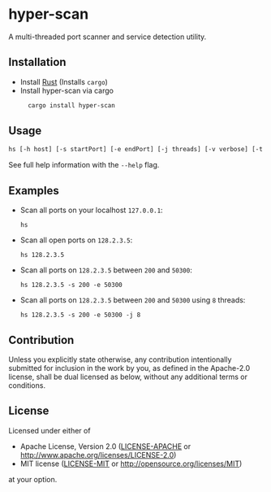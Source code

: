# hyper-scan

A multi-threaded port scanner and service detection utility.

## Installation

- Install [Rust](https://rustup.rs/) (Installs `cargo`)
- Install hyper-scan via cargo
  ```bash
    cargo install hyper-scan
  ```

## Usage
```bash
hs [-h host] [-s startPort] [-e endPort] [-j threads] [-v verbose] [-t timeout]
```

See full help information with the `--help` flag.

## Examples

- Scan all ports on your localhost `127.0.0.1`:
  ```console
  hs
  ```

- Scan all open ports on `128.2.3.5`:
  ```console
  hs 128.2.3.5
  ```

- Scan all ports on `128.2.3.5` between `200` and `50300`:
  ```console
  hs 128.2.3.5 -s 200 -e 50300
  ```

- Scan all ports on `128.2.3.5` between `200` and `50300` using `8` threads:
  ```console
  hs 128.2.3.5 -s 200 -e 50300 -j 8
  ```


## Contribution

Unless you explicitly state otherwise, any contribution intentionally submitted
for inclusion in the work by you, as defined in the Apache-2.0 license, shall be
dual licensed as below, without any additional terms or conditions.

## License

Licensed under either of

- Apache License, Version 2.0
   ([LICENSE-APACHE](LICENSE-APACHE) or <http://www.apache.org/licenses/LICENSE-2.0>)
- MIT license
   ([LICENSE-MIT](LICENSE-MIT) or <http://opensource.org/licenses/MIT>)

at your option.
